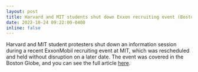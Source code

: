 ```yaml
---
layout: post
title: Harvard and MIT students shut down Exxon recruiting event (Boston Globe)
date: 2022-10-24 09:22:00-0400
inline: false
---
```


Harvard and MIT student protesters shut down an information session during a recent ExxonMobil recruiting event at MIT, which was rescheduled and held without disruption on a later date. The event was covered in the Boston Globe, and you can see the full article <a href="https://www.bostonglobe.com/2022/10/24/science/student-activists-shut-down-exxon-recruiting-events/">here</a>.
